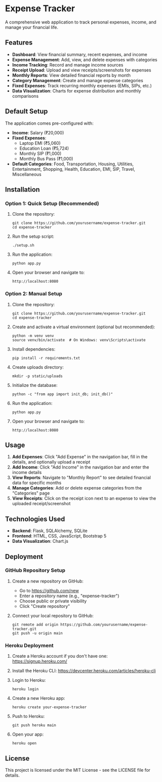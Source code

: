 # Expense Tracker

A comprehensive web application to track personal expenses, income, and manage your financial life.

## Features

- **Dashboard**: View financial summary, recent expenses, and income
- **Expense Management**: Add, view, and delete expenses with categories
- **Income Tracking**: Record and manage income sources
- **Receipt Upload**: Upload and view receipts/screenshots for expenses
- **Monthly Reports**: View detailed financial reports by month
- **Category Management**: Create and manage expense categories
- **Fixed Expenses**: Track recurring monthly expenses (EMIs, SIPs, etc.)
- **Data Visualization**: Charts for expense distribution and monthly comparisons

## Default Setup

The application comes pre-configured with:

- **Income**: Salary (₹20,000)
- **Fixed Expenses**:
  - Laptop EMI (₹5,060)
  - Education Loan (₹5,724)
  - Monthly SIP (₹1,000)
  - Monthly Bus Pass (₹1,000)
- **Default Categories**: Food, Transportation, Housing, Utilities, Entertainment, Shopping, Health, Education, EMI, SIP, Travel, Miscellaneous

## Installation

### Option 1: Quick Setup (Recommended)

1. Clone the repository:
   ```
   git clone https://github.com/yourusername/expense-tracker.git
   cd expense-tracker
   ```

2. Run the setup script:
   ```
   ./setup.sh
   ```

3. Run the application:
   ```
   python app.py
   ```

4. Open your browser and navigate to:
   ```
   http://localhost:8080
   ```

### Option 2: Manual Setup

1. Clone the repository:
   ```
   git clone https://github.com/yourusername/expense-tracker.git
   cd expense-tracker
   ```

2. Create and activate a virtual environment (optional but recommended):
   ```
   python -m venv venv
   source venv/bin/activate  # On Windows: venv\Scripts\activate
   ```

3. Install dependencies:
   ```
   pip install -r requirements.txt
   ```

4. Create uploads directory:
   ```
   mkdir -p static/uploads
   ```

5. Initialize the database:
   ```
   python -c "from app import init_db; init_db()"
   ```

6. Run the application:
   ```
   python app.py
   ```

7. Open your browser and navigate to:
   ```
   http://localhost:8080
   ```

## Usage

1. **Add Expenses**: Click "Add Expense" in the navigation bar, fill in the details, and optionally upload a receipt
2. **Add Income**: Click "Add Income" in the navigation bar and enter the income details
3. **View Reports**: Navigate to "Monthly Report" to see detailed financial data for specific months
4. **Manage Categories**: Add or delete expense categories from the "Categories" page
5. **View Receipts**: Click on the receipt icon next to an expense to view the uploaded receipt/screenshot

## Technologies Used

- **Backend**: Flask, SQLAlchemy, SQLite
- **Frontend**: HTML, CSS, JavaScript, Bootstrap 5
- **Data Visualization**: Chart.js

## Deployment

### GitHub Repository Setup

1. Create a new repository on GitHub:
   - Go to https://github.com/new
   - Enter a repository name (e.g., "expense-tracker")
   - Choose public or private visibility
   - Click "Create repository"

2. Connect your local repository to GitHub:
   ```
   git remote add origin https://github.com/yourusername/expense-tracker.git
   git push -u origin main
   ```

### Heroku Deployment

1. Create a Heroku account if you don't have one: https://signup.heroku.com/

2. Install the Heroku CLI: https://devcenter.heroku.com/articles/heroku-cli

3. Login to Heroku:
   ```
   heroku login
   ```

4. Create a new Heroku app:
   ```
   heroku create your-expense-tracker
   ```

5. Push to Heroku:
   ```
   git push heroku main
   ```

6. Open your app:
   ```
   heroku open
   ```

## License

This project is licensed under the MIT License - see the LICENSE file for details.